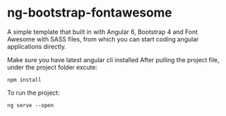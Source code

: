 # ng-bootstrap-fontawesome
A simple template that built in with Angular 6, Bootstrap 4 and Font Awesome with SASS files, from which you can start coding angular applications directly.

Make sure you have latest angular cli installed
After pulling the project file, under the project folder excute:

```
npm install
```

To run the project:
```
ng serve --open
```
